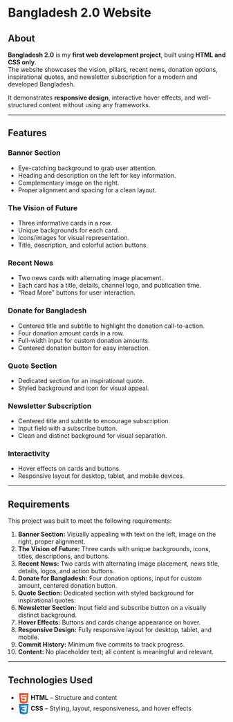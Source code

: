 # Bangladesh 2.0 Website

## About

**Bangladesh 2.0** is my **first web development project**, built using **HTML and CSS only**.  
The website showcases the vision, pillars, recent news, donation options, inspirational quotes, and newsletter subscription for a modern and developed Bangladesh.

It demonstrates **responsive design**, interactive hover effects, and well-structured content without using any frameworks.

---

## Features

### Banner Section

- Eye-catching background to grab user attention.
- Heading and description on the left for key information.
- Complementary image on the right.
- Proper alignment and spacing for a clean layout.

### The Vision of Future

- Three informative cards in a row.
- Unique backgrounds for each card.
- Icons/images for visual representation.
- Title, description, and colorful action buttons.

### Recent News

- Two news cards with alternating image placement.
- Each card has a title, details, channel logo, and publication time.
- “Read More” buttons for user interaction.

### Donate for Bangladesh

- Centered title and subtitle to highlight the donation call-to-action.
- Four donation amount cards in a row.
- Full-width input for custom donation amounts.
- Centered donation button for easy interaction.

### Quote Section

- Dedicated section for an inspirational quote.
- Styled background and icon for visual appeal.

### Newsletter Subscription

- Centered title and subtitle to encourage subscription.
- Input field with a subscribe button.
- Clean and distinct background for visual separation.

### Interactivity

- Hover effects on cards and buttons.
- Responsive layout for desktop, tablet, and mobile devices.

---

## Requirements

This project was built to meet the following requirements:

1. **Banner Section:** Visually appealing with text on the left, image on the right, proper alignment.
2. **The Vision of Future:** Three cards with unique backgrounds, icons, titles, descriptions, and buttons.
3. **Recent News:** Two cards with alternating image placement, news title, details, logos, and action buttons.
4. **Donate for Bangladesh:** Four donation options, input for custom amount, centered donation button.
5. **Quote Section:** Dedicated section with styled background for inspirational quotes.
6. **Newsletter Section:** Input field and subscribe button on a visually distinct background.
7. **Hover Effects:** Buttons and cards change appearance on hover.
8. **Responsive Design:** Fully responsive layout for desktop, tablet, and mobile.
9. **Commit History:** Minimum five commits to track progress.
10. **Content:** No placeholder text; all content is meaningful and relevant.

---

## Technologies Used

- <img src="https://raw.githubusercontent.com/devicons/devicon/master/icons/html5/html5-original.svg" alt="HTML Logo" width="25" height="25" style="vertical-align: middle;"> **HTML** – Structure and content
- <img src="https://raw.githubusercontent.com/devicons/devicon/master/icons/css3/css3-original.svg" alt="CSS Logo" width="25" height="25" style="vertical-align: middle;"> **CSS** – Styling, layout, responsiveness, and hover effects
